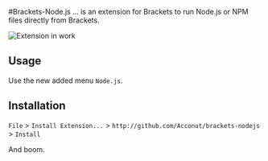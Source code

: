 #Brackets-Node.js
... is an extension for Brackets to run Node.js or NPM files directly from Brackets.

![Extension in work](http://img14.myimg.de/bracketsnodejs2komp3705b.png)

## Usage
Use the new added menu `Node.js`.

## Installation
`File` > `Install Extension...` > `http://github.com/Acconut/brackets-nodejs` > `Install`

And boom.